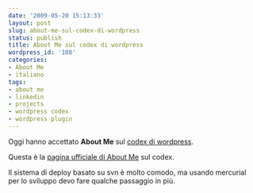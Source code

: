 ```yaml
---
date: '2009-05-20 15:13:33'
layout: post
slug: about-me-sul-codex-di-wordpress
status: publish
title: About Me sul codex di wordpress
wordpress_id: '108'
categories:
- About Me
- italiano
tags:
- about me
- linkedin
- projects
- wordpress codex
- wordpress plugin
---
```


Oggi hanno accettato **About Me** sul [codex di wordpress](http://codex.wordpress.org).

Questa è la [pagina ufficiale di About Me](http://wordpress.org/extend/plugins/about-me) sul codex.

Il sistema di deploy basato su svn è molto comodo, ma usando mercurial per lo sviluppo devo fare qualche passaggio in più.
